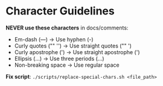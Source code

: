 # Character Guidelines

**NEVER use these characters** in docs/comments:
- Em-dash (—) → Use hyphen (-)
- Curly quotes ("" '') → Use straight quotes ("" ')
- Curly apostrophe (') → Use straight apostrophe (')
- Ellipsis (…) → Use three periods (...)
- Non-breaking space → Use regular space

**Fix script**: `./scripts/replace-special-chars.sh <file_path>`